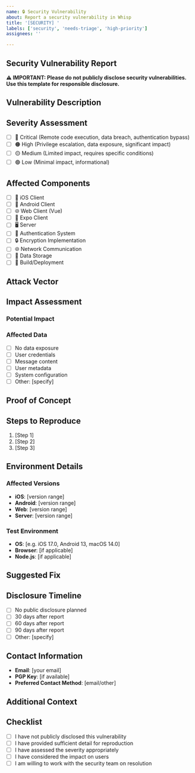 ```yaml
---
name: 🔒 Security Vulnerability
about: Report a security vulnerability in Whisp
title: '[SECURITY] '
labels: ['security', 'needs-triage', 'high-priority']
assignees: ''

---
```


## Security Vulnerability Report

**⚠️ IMPORTANT: Please do not publicly disclose security vulnerabilities. Use this template for responsible disclosure.**

## Vulnerability Description

<!-- Provide a clear and concise description of the security vulnerability -->

## Severity Assessment

<!-- Mark the severity level -->

- [ ] 🔴 Critical (Remote code execution, data breach, authentication bypass)
- [ ] 🟠 High (Privilege escalation, data exposure, significant impact)
- [ ] 🟡 Medium (Limited impact, requires specific conditions)
- [ ] 🟢 Low (Minimal impact, informational)

## Affected Components

<!-- Mark all components affected by this vulnerability -->

- [ ] 📱 iOS Client
- [ ] 🤖 Android Client
- [ ] 🌐 Web Client (Vue)
- [ ] 📱 Expo Client
- [ ] 🖥️ Server
- [ ] 🔐 Authentication System
- [ ] 🔒 Encryption Implementation
- [ ] 🌐 Network Communication
- [ ] 💾 Data Storage
- [ ] 🔧 Build/Deployment

## Attack Vector

<!-- Describe how this vulnerability could be exploited -->

## Impact Assessment

### Potential Impact
<!-- What could an attacker achieve with this vulnerability? -->

### Affected Data
<!-- What data could be compromised? -->

- [ ] No data exposure
- [ ] User credentials
- [ ] Message content
- [ ] User metadata
- [ ] System configuration
- [ ] Other: [specify]

## Proof of Concept

<!-- If you have a proof of concept, describe it here (do not include actual exploit code) -->

## Steps to Reproduce

<!-- Provide steps to reproduce the vulnerability (be careful not to include actual exploit details) -->

1. [Step 1]
2. [Step 2]
3. [Step 3]

## Environment Details

### Affected Versions
<!-- Which versions are affected? -->

- **iOS**: [version range]
- **Android**: [version range]
- **Web**: [version range]
- **Server**: [version range]

### Test Environment

- **OS**: [e.g. iOS 17.0, Android 13, macOS 14.0]
- **Browser**: [if applicable]
- **Node.js**: [if applicable]

## Suggested Fix

<!-- If you have suggestions for fixing this vulnerability, describe them here -->

## Disclosure Timeline

<!-- When do you plan to publicly disclose this vulnerability? -->

- [ ] No public disclosure planned
- [ ] 30 days after report
- [ ] 60 days after report
- [ ] 90 days after report
- [ ] Other: [specify]

## Contact Information

<!-- Provide your contact information for follow-up -->

- **Email**: [your email]
- **PGP Key**: [if available]
- **Preferred Contact Method**: [email/other]

## Additional Context

<!-- Add any other relevant information -->

## Checklist

- [ ] I have not publicly disclosed this vulnerability
- [ ] I have provided sufficient detail for reproduction
- [ ] I have assessed the severity appropriately
- [ ] I have considered the impact on users
- [ ] I am willing to work with the security team on resolution

